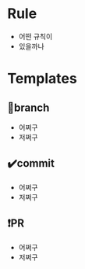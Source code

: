 # Rule
* 어떤 규칙이
* 있을까나

# Templates
## 📌branch
* 어쩌구
* 저쩌구

## ✔️commit
* 어쩌구
* 저쩌구

## ❗PR
* 어쩌구
* 저쩌구

